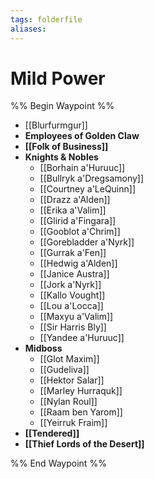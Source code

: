 ```yaml
---
tags: folderfile
aliases:
---
```


# Mild Power
%% Begin Waypoint %%
- [[Blurfurmgur]]
- **Employees of Golden Claw**
- **[[Folk of Business]]**
- **Knights & Nobles**
	- [[Borhain a'Huruuc]]
	- [[Bullryk a'Dregsamony]]
	- [[Courtney a'LeQuinn]]
	- [[Drazz a'Alden]]
	- [[Erika a'Valim]]
	- [[Glirid a'Fingara]]
	- [[Gooblot a'Chrim]]
	- [[Gorebladder a'Nyrk]]
	- [[Gurrak a'Fen]]
	- [[Hedwig a'Alden]]
	- [[Janice Austra]]
	- [[Jork a'Nyrk]]
	- [[Kallo Vought]]
	- [[Lou a'Locca]]
	- [[Maxyu a'Valim]]
	- [[Sir Harris Bly]]
	- [[Yandee a'Huruuc]]
- **Midboss**
	- [[Glot Maxim]]
	- [[Gudeliva]]
	- [[Hektor Salar]]
	- [[Marley Hurraquk]]
	- [[Nylan Roul]]
	- [[Raam ben Yarom]]
	- [[Yeirruk Fraim]]
- **[[Tendered]]**
- **[[Thief Lords of the Desert]]**

%% End Waypoint %%

